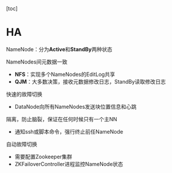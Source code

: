 

[toc]

# HA

NameNode：分为**Active**和**StandBy**两种状态



NameNodes间元数据一致

- **NFS**：实现多个NameNodes的EditLog共享
- **QJM**：大多数决策，接收元数据修改日志，StandBy读取修改日志



快速的故障切换

- DataNode向所有NameNodes发送块位置信息和心跳



隔离，防止脑裂，保证在任何时候只有一个主NN

- 通知ssh或脚本命令，强行终止前任NameNode



自动故障切换

- 需要配置Zookeeper集群
- ZKFailoverController进程监控NameNode状态

